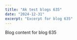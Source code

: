 ```yaml
---
title: "Ak test blogs 635"
date: "2024-12-31"
excerpt: "Excerpt for blog 635"
---
```


Blog content for blog 635